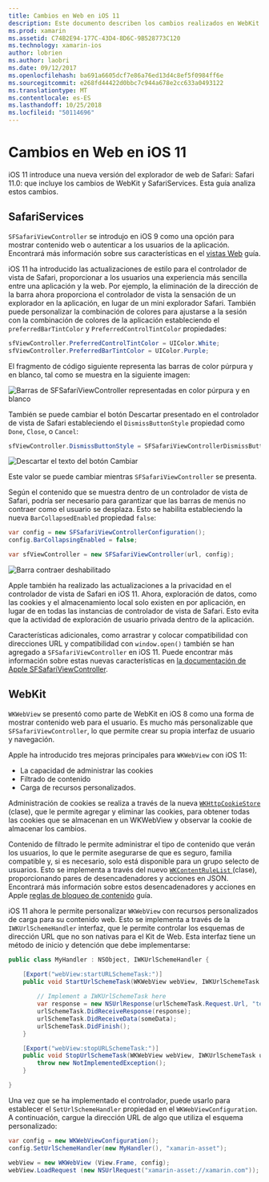 ```yaml
---
title: Cambios en Web en iOS 11
description: Este documento describen los cambios realizados en WebKit y la plataforma de servicios de Safari en iOS 11. Describe cómo trabajar con un estilo de las actualizaciones en SFSafariViewController y las nuevas características de WKWebView.
ms.prod: xamarin
ms.assetid: C74B2E94-177C-43D4-8D6C-9B528773C120
ms.technology: xamarin-ios
author: lobrien
ms.author: laobri
ms.date: 09/12/2017
ms.openlocfilehash: ba691a6605dcf7e86a76ed13d4c8ef5f0984ff6e
ms.sourcegitcommit: e268fd44422d0bbc7c944a678e2cc633a0493122
ms.translationtype: MT
ms.contentlocale: es-ES
ms.lasthandoff: 10/25/2018
ms.locfileid: "50114696"
---
```

# <a name="web-changes-in-ios-11"></a>Cambios en Web en iOS 11

iOS 11 introduce una nueva versión del explorador de web de Safari: Safari 11.0: que incluye los cambios de WebKit y SafariServices. Esta guía analiza estos cambios.

## <a name="safariservices"></a>SafariServices

`SFSafariViewController` se introdujo en iOS 9 como una opción para mostrar contenido web o autenticar a los usuarios de la aplicación. Encontrará más información sobre sus características en el [vistas Web](~/ios/user-interface/controls/uiwebview.md#safariviewcontroller) guía.

iOS 11 ha introducido las actualizaciones de estilo para el controlador de vista de Safari, proporcionar a los usuarios una experiencia más sencilla entre una aplicación y la web. Por ejemplo, la eliminación de la dirección de la barra ahora proporciona el controlador de vista la sensación de un explorador en la aplicación, en lugar de un mini explorador Safari. También puede personalizar la combinación de colores para ajustarse a la sesión con la combinación de colores de la aplicación estableciendo el `preferredBarTintColor` y `PreferredControlTintColor` propiedades:

```csharp
sfViewController.PreferredControlTintColor = UIColor.White;
sfViewController.PreferredBarTintColor = UIColor.Purple;
```

El fragmento de código siguiente representa las barras de color púrpura y en blanco, tal como se muestra en la siguiente imagen:

![Barras de SFSafariViewController representadas en color púrpura y en blanco](web-images/image1.png)

También se puede cambiar el botón Descartar presentado en el controlador de vista de Safari estableciendo el `DismissButtonStyle` propiedad como `Done`, `Close`, o `Cancel`:

```csharp
sfViewController.DismissButtonStyle = SFSafariViewControllerDismissButtonStyle.Close;
```

![Descartar el texto del botón Cambiar](web-images/image2.png)

Este valor se puede cambiar mientras `SFSafariViewController` se presenta.


Según el contenido que se muestra dentro de un controlador de vista de Safari, podría ser necesario para garantizar que las barras de menús no contraer como el usuario se desplaza. Esto se habilita estableciendo la nueva `BarCollapsedEnabled` propiedad `false`:

```csharp
var config = new SFSafariViewControllerConfiguration();
config.BarCollapsingEnabled = false;

var sfViewController = new SFSafariViewController(url, config);
```

![Barra contraer deshabilitado](web-images/image3.png)

Apple también ha realizado las actualizaciones a la privacidad en el controlador de vista de Safari en iOS 11. Ahora, exploración de datos, como las cookies y el almacenamiento local solo existen en por aplicación, en lugar de en todas las instancias de controlador de vista de Safari. Esto evita que la actividad de exploración de usuario privada dentro de la aplicación.

Características adicionales, como arrastrar y colocar compatibilidad con direcciones URL y compatibilidad con `window.open()` también se han agregado a `SFSafariViewController` en iOS 11. Puede encontrar más información sobre estas nuevas características en [la documentación de Apple SFSafariViewController](https://developer.apple.com/documentation/safariservices/sfsafariviewcontroller?changes=latest_minor).


## <a name="webkit"></a>WebKit

`WKWebView` se presentó como parte de WebKit en iOS 8 como una forma de mostrar contenido web para el usuario. Es mucho más personalizable que `SFSafariViewController`, lo que permite crear su propia interfaz de usuario y navegación.

Apple ha introducido tres mejoras principales para `WKWebView` con iOS 11: 

- La capacidad de administrar las cookies
- Filtrado de contenido
- Carga de recursos personalizados. 

Administración de cookies se realiza a través de la nueva [ `WKHttpCookieStore` ](https://developer.apple.com/documentation/webkit/wkhttpcookiestore) (clase), que le permite agregar y eliminar las cookies, para obtener todas las cookies que se almacenan en un WKWebView y observar la cookie de almacenar los cambios.

Contenido de filtrado le permite administrar el tipo de contenido que verán los usuarios, lo que le permite asegurarse de que es seguro, familia compatible y, si es necesario, solo está disponible para un grupo selecto de usuarios. Esto se implementa a través del nuevo [ `WKContentRuleList` ](https://developer.apple.com/documentation/webkit/wkcontentrulelist) (clase), proporcionando pares de desencadenadores y acciones en JSON. Encontrará más información sobre estos desencadenadores y acciones en Apple [reglas de bloqueo de contenido](https://developer.apple.com/library/content/documentation/Extensions/Conceptual/ContentBlockingRules/Introduction/Introduction.html) guía.

iOS 11 ahora le permite personalizar `WKWebView` con recursos personalizados de carga para su contenido web. Esto se implementa a través de la `IWKUrlSchemeHandler` interfaz, que le permite controlar los esquemas de dirección URL que no son nativas para el Kit de Web. Esta interfaz tiene un método de inicio y detención que debe implementarse:

```csharp
public class MyHandler : NSObject, IWKUrlSchemeHandler {

    [Export("webView:startURLSchemeTask:")]
    public void StartUrlSchemeTask(WKWebView webView, IWKUrlSchemeTask urlSchemeTask){
        
        // Implement a IWKUrlSchemeTask here
        var response = new NSUrlResponse(urlSchemeTask.Request.Url, "text/html", ContentLength, null);
        urlSchemeTask.DidReceiveResponse(response);
        urlSchemeTask.DidReceiveData(someData);
        urlSchemeTask.DidFinish();
    }

    [Export("webView:stopURLSchemeTask:")]
    public void StopUrlSchemeTask(WKWebView webView, IWKUrlSchemeTask urlSchemeTask){
        throw new NotImplementedException();
    }

}
``` 

Una vez que se ha implementado el controlador, puede usarlo para establecer el `SetUrlSchemeHandler` propiedad en el `WKWebViewConfiguration`. A continuación, cargue la dirección URL de algo que utiliza el esquema personalizado:

```csharp
var config = new WKWebViewConfiguration();
config.SetUrlSchemeHandler(new MyHandler(), "xamarin-asset");

webView = new WKWebView (View.Frame, config);
webView.LoadRequest (new NSUrlRequest("xamarin-asset://xamarin.com"));
```

